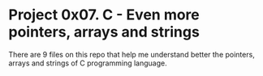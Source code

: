 # Project 0x07. C - Even more pointers, arrays and strings
  There are 9 files on this repo that help me understand better the pointers,
  arrays and strings of C programming language.
